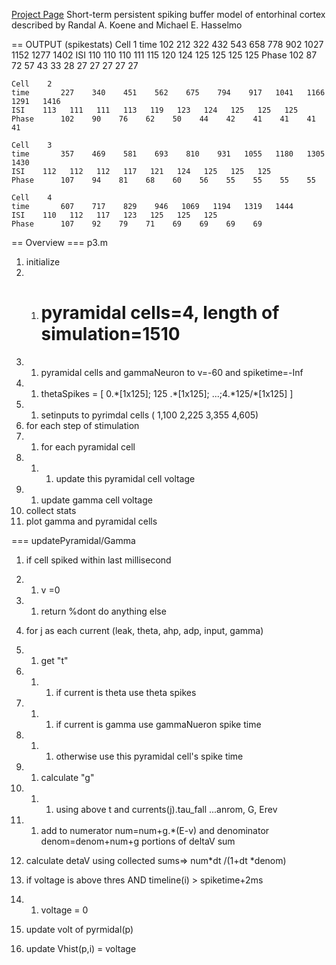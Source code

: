 [Project Page](http://www.cs.cmu.edu/afs/cs/academic/class/15883-f11/handouts/modeling-project.html)
    Short-term persistent spiking buffer model of entorhinal cortex described by Randal A. Koene and Michael E. Hasselmo

== OUTPUT (spikestats)
    Cell	1
    time	   102    212    322    432    543    658    778    902   1027   1152   1277   1402
    ISI	   110   110   110   111   115   120   124   125   125   125   125
    Phase	   102    87    72    57    43    33    28    27    27    27    27    27

    Cell	2
    time	   227    340    451    562    675    794    917   1041   1166   1291   1416
    ISI	   113   111   111   113   119   123   124   125   125   125
    Phase	   102    90    76    62    50    44    42    41    41    41    41

    Cell	3
    time	   357    469    581    693    810    931   1055   1180   1305   1430
    ISI	   112   112   112   117   121   124   125   125   125
    Phase	   107    94    81    68    60    56    55    55    55    55

    Cell	4
    time	   607    717    829    946   1069   1194   1319   1444
    ISI	   110   112   117   123   125   125   125
    Phase	   107    92    79    71    69    69    69    69

== Overview
=== p3.m
1. initialize
1. 1. # pyramidal cells=4, length of simulation=1510
1. 1. pyramidal cells and gammaNeuron to v=-60 and spiketime=-Inf
1. 1. thetaSpikes =  [ 0.\*[1x125]; 125 .\*[1x125]; ...;4.\*125/\*[1x125] ]
1. 1. setinputs to pyrimdal cells ( 1,100 2,225  3,355 4,605)
1. for each step of stimulation
1. 1. for each pyramidal cell
1. 1. 1. update this pyramidal cell voltage 
1. 1. update gamma cell voltage
1. collect stats
1. plot gamma and pyramidal cells

=== updatePyramidal/Gamma

1. if cell spiked within last millisecond
1. 1. v =0
1. 1. return %dont do anything else
 
1. for j as each current (leak, theta, ahp, adp, input, gamma)
1. 1. get "t" 
1. 1. 1. if current is theta use theta spikes
1. 1. 1. if current is gamma use gammaNueron spike time
1. 1. 1. otherwise use this pyramidal cell's spike time
1. 1. calculate "g"
1. 1. 1. using above t and currents(j).tau\_fall ...anrom, G, Erev 
1. 1.  add to numerator num=num+g.\*(E-v) and denominator denom=denom+num+g portions of deltaV sum 
1. calculate detaV using collected sums=> num*dt /(1+dt *denom)
1. if voltage is above thres AND timeline(i) > spiketime+2ms
1. 1. voltage = 0
1. update volt of pyrmidal(p)
1. update Vhist(p,i) = voltage 


